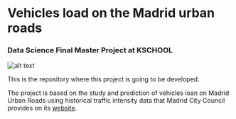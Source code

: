 <p align="center">
  
# Vehicles load on the Madrid urban roads

### Data Science Final Master Project at KSCHOOL


![alt text](https://github.com/antoniobravo05/TFM_KSchool-Vehicles_load_on_the_Madrid_urban_roads/blob/master/Vehicles%20load%20on%20the%20Madrid%20urban%20roads/Documents/traficomadridpicture.png)

This is the repository where this project is going to be developed.

The project is based on the study and prediction of vehicles loan on Madrid Urban Roads using historical traffic intensity data that Madrid City Council provides on its [website](https://datos.madrid.es/portal/site/egob/menuitem.c05c1f754a33a9fbe4b2e4b284f1a5a0/?vgnextoid=33cb30c367e78410VgnVCM1000000b205a0aRCRD&vgnextchannel=374512b9ace9f310VgnVCM100000171f5a0aRCRD).

</p>
